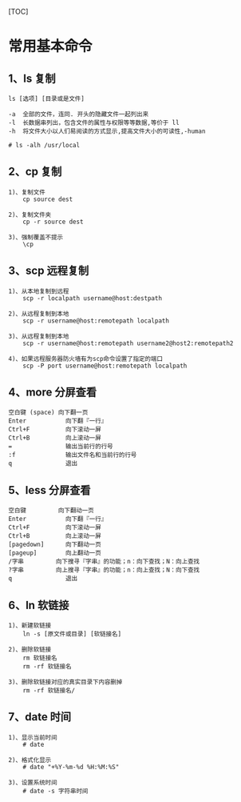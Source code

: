 [TOC]

# 常用基本命令

## 1、ls 复制

```shell
ls [选项] [目录或是文件]

-a	全部的文件，连同. 开头的隐藏文件一起列出来
-l	长数据串列出，包含文件的属性与权限等等数据,等价于 ll
-h  将文件大小以人们易阅读的方式显示,提高文件大小的可读性,-human

# ls -alh /usr/local
```
## 2、cp 复制
```shell
1)、复制文件
    cp source dest 
    
2)、复制文件夹
    cp -r source dest 
    
3)、强制覆盖不提示
    \cp
```
## 3、scp 远程复制
```shell
1)、从本地复制到远程
    scp -r localpath username@host:destpath
    
2)、从远程复制到本地
    scp -r username@host:remotepath localpath
  
3)、从远程复制到本地
    scp -r username@host:remotepath username2@host2:remotepath2
    
4)、如果远程服务器防火墙有为scp命令设置了指定的端口
    scp -P port username@host:remotepath localpath
```
## 4、more 分屏查看
```shell
空白键 (space)	向下翻一页
Enter	        向下翻『一行』
Ctrl+F	        向下滚动一屏
Ctrl+B	        向上滚动一屏
=	            输出当前行的行号
:f	            输出文件名和当前行的行号
q	            退出
```
## 5、less 分屏查看
```shell
空白键	        向下翻动一页
Enter	        向下翻『一行』
Ctrl+F	        向下滚动一屏
Ctrl+B	        向上滚动一屏
[pagedown]	    向下翻动一页
[pageup]	    向上翻动一页
/字串	        向下搜寻『字串』的功能；n：向下查找；N：向上查找
?字串	        向上搜寻『字串』的功能；n：向上查找；N：向下查找
q	            退出
```
## 6、ln 软链接
```shell
1)、新建软链接
    ln -s [原文件或目录] [软链接名]	
    
2)、删除软链接
    rm 软链接名   
    rm -rf 软链接名    
    
3)、删除软链接对应的真实目录下内容删掉
    rm -rf 软链接名/    
```

## 7、date 时间
```shell
1)、显示当前时间
    # date

2)、格式化显示
    # date "+%Y-%m-%d %H:%M:%S"

3)、设置系统时间
    # date -s 字符串时间
```

